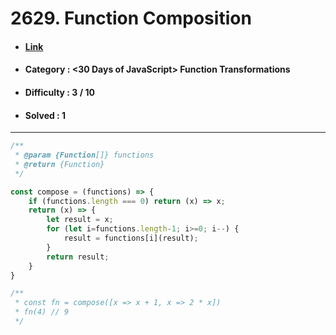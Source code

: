 # 2629. Function Composition
* #### [Link](https://leetcode.com/problems/function-composition/?envType=study-plan-v2&envId=30-days-of-javascript)
* #### Category : <30 Days of JavaScript> Function Transformations
* #### Difficulty : 3 / 10  
* #### Solved : 1

<hr />

```js
/**
 * @param {Function[]} functions
 * @return {Function}
 */

const compose = (functions) => {
    if (functions.length === 0) return (x) => x;
    return (x) => {
        let result = x;
        for (let i=functions.length-1; i>=0; i--) {
            result = functions[i](result);
        }
        return result;
    }
}

/**
 * const fn = compose([x => x + 1, x => 2 * x])
 * fn(4) // 9
 */ 
```